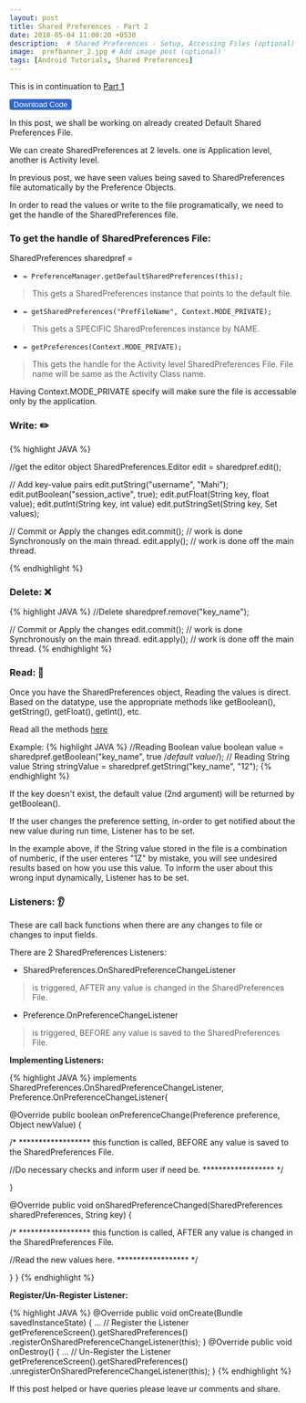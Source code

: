 ```yaml
---
layout: post
title: Shared Preferences - Part 2
date: 2018-05-04 11:00:20 +0530
description:  # Shared Preferences - Setup, Accessing Files (optional)
image:  prefbanner_2.jpg # Add image post (optional)
tags: [Android Tutorials, Shared Preferences]
---
```


This is in continuation to [Part 1][preferencebasic-1]

<form>
<input style="background:#3366cc; cursor: pointer; color: #fff; border-radius: 3px; border: 1px solid #3366cc;" class='c-btn' type="button" value="Download Code" onclick="window.open('http://github.com/sayaMahi/SharedPreferenceExample')" target="_blank" />
</form>

In this post, we shall be working on already created Default Shared Preferences File.

We can create SharedPreferences at 2 levels. one is Application level, another is Activity level.

In previous post, we have seen values being saved to SharedPreferences file automatically by the Preference Objects.

In order to read the values or write to the file programatically, we need to get the handle of the SharedPreferences file.


### To get the handle of SharedPreferences File:

SharedPreferences sharedpref = 

* `= PreferenceManager.getDefaultSharedPreferences(this);`

> This gets a SharedPreferences instance that points to the default file. 

* `= getSharedPreferences("PrefFileName", Context.MODE_PRIVATE);` 

> This gets a SPECIFIC SharedPreferences instance by NAME.

* `= getPreferences(Context.MODE_PRIVATE);`

> This gets the handle for the Activity level SharedPreferences File. File name will be same as the Activity Class name.

Having Context.MODE_PRIVATE specify will make sure the file is accessable only by the application.

### Write:  :pencil2:

{% highlight JAVA %}

//get the editor object
SharedPreferences.Editor edit = sharedpref.edit();

// Add key-value pairs 
edit.putString("username", "Mahi");
edit.putBoolean("session_active", true);
edit.putFloat(String key, float value);
edit.putInt(String key, int value)
edit.putStringSet(String key, Set<String> values);
 
// Commit or Apply the changes
edit.commit(); // work is done Synchronously on the main thread.
edit.apply();  // work is done off the main thread.

{% endhighlight %}


### Delete:  :x:

{% highlight JAVA %}
//Delete
sharedpref.remove("key_name");

// Commit or Apply the changes
edit.commit(); // work is done Synchronously on the main thread.
edit.apply();  // work is done off the main thread.
{% endhighlight %}


### Read:  :book:

Once you have the SharedPreferences object, Reading the values is direct. Based on the datatype, use the appropriate methods like getBoolean(), getString(), getFloat(), getInt(), etc. 

Read all the methods [here][SharedPreferences-3]

Example:
{% highlight JAVA %}
//Reading Boolean value
boolean value = sharedpref.getBoolean("key_name", true /*default value*/);
// Reading String value
String stringValue = sharedpref.getString("key_name", "12");
{% endhighlight %}

If the key doesn't exist, the default value (2nd argument) will be returned by getBoolean().

If the user changes the preference setting, in-order to get notified about the new value during run time, Listener has to be set.

In the example above, if the String value stored in the file is a combination of numberic, if the user enteres "1Z" by mistake, you will see undesired results based on how you use this value. To inform the user about this wrong input dynamically, Listener has to be set.

### Listeners:  :ear:

These are call back functions when there are any changes to file or changes to input fields.

There are 2 SharedPreferences Listeners:

* SharedPreferences.OnSharedPreferenceChangeListener

> is triggered, AFTER any value is changed in the SharedPreferences File.


* Preference.OnPreferenceChangeListener

> is triggered, BEFORE any value is saved to the SharedPreferences File.


**Implementing Listeners:** 

{% highlight JAVA %}
implements SharedPreferences.OnSharedPreferenceChangeListener, 
  Preference.OnPreferenceChangeListener{

 @Override
 public boolean onPreferenceChange(Preference preference, Object newValue) {

 /* ******************
 this function is called, BEFORE any value is saved to the SharedPreferences File.

 //Do necessary checks and inform user if need be.
 ****************** */

 }

@Override
 public void onSharedPreferenceChanged(SharedPreferences sharedPreferences, String key) {

 /* ******************
 this function is called, AFTER any value is changed in the SharedPreferences File.

 //Read the new values here.
 ****************** */

 }
}
{% endhighlight %}

**Register/Un-Register Listener:**

{% highlight JAVA %}
    @Override
    public void onCreate(Bundle savedInstanceState) {
        ...
        // Register the Listener
        getPreferenceScreen().getSharedPreferences()
                .registerOnSharedPreferenceChangeListener(this);
    }
    @Override
    public void onDestroy() {
        ...
        // Un-Register the Listener
        getPreferenceScreen().getSharedPreferences()
        .unregisterOnSharedPreferenceChangeListener(this);
    }
{% endhighlight %}


If this post helped or have queries please leave ur comments and share.

[preferencebasic-1]: http://www.androidcitizen.com/shared-preferences-part-1/
[SharedPreferences-3]: http://developer.android.com/reference/android/content/SharedPreferences
[SharedPreferences-Code]: http://github.com/sayaMahi/SharedPreferenceExample
